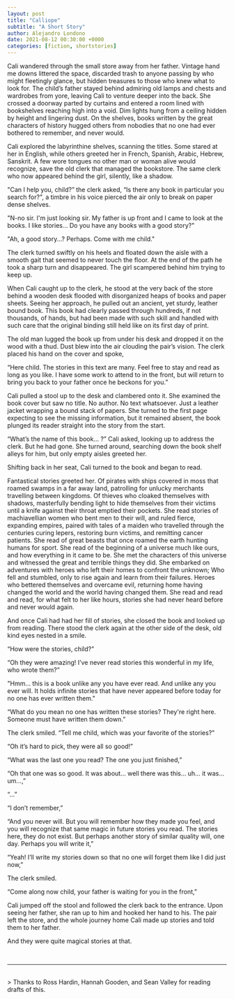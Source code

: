 ```yaml
---
layout: post
title: "Calliope"
subtitle: "A Short Story"
author: Alejandro Londono
date: 2021-08-12 00:30:00 +0000
categories: [fiction, shortstories]
---
```


Cali wandered through the small store away from her father. Vintage hand me downs littered the space, discarded trash to anyone passing by who might fleetingly glance, but hidden treasures to those who knew what to look for. The child’s father stayed behind admiring old lamps and chests and wardrobes from yore, leaving Cali to venture deeper into the back. She crossed a doorway parted by curtains and entered a room lined with bookshelves reaching high into a void. Dim lights hung from a ceiling hidden by height and lingering dust. On the shelves, books written by the great characters of history hugged others from nobodies that no one had ever bothered to remember, and never would. 

Cali explored the labyrinthine shelves, scanning the titles. Some stared at her in English, while others greeted her in French, Spanish, Arabic, Hebrew, Sanskrit. A few wore tongues no other man or woman alive would recognize, save the old clerk that managed the bookstore. The same clerk who now appeared behind the girl, silently, like a shadow.

"Can I help you, child?” the clerk asked, “Is there any book in particular you search for?", a timbre in his voice pierced the air only to break on paper dense shelves.

"N-no sir. I'm just looking sir. My father is up front and I came to look at the books. I like stories… Do you have any books with a good story?"

"Ah, a good story...? Perhaps. Come with me child."

The clerk turned swiftly on his heels and floated down the aisle with a smooth gait that seemed to never touch the floor. At the end of the path he took a sharp turn and disappeared. The girl scampered behind him trying to keep up.

When Cali caught up to the clerk, he stood at the very back of the store behind a wooden desk flooded with disorganized heaps of books and paper sheets. Seeing her approach, he pulled out an ancient, yet sturdy, leather bound book. This book had clearly passed through hundreds, if not thousands, of hands, but had been made with such skill and handled with such care that the original binding still held like on its first day of print.

The old man lugged the book up from under his desk and dropped it on the wood with a thud. Dust blew into the air clouding the pair’s vision. The clerk placed his hand on the cover and spoke,

“Here child. The stories in this text are many. Feel free to stay and read as long as you like. I have some work to attend to in the front, but will return to bring you back to your father once he beckons for you.”

Cali pulled a stool up to the desk and clambered onto it. She examined the book cover but saw no title. No author. No text whatsoever. Just a leather jacket wrapping a bound stack of papers. She turned to the first page expecting to see the missing information, but it remained absent, the book plunged its reader straight into the story from the start. 

“What’s the name of this book… ?” Cali asked, looking up to address the clerk. But he had gone. She turned around, searching down the book shelf alleys for him, but only empty aisles greeted her.

Shifting back in her seat, Cali turned to the book and began to read. 


Fantastical stories greeted her. Of pirates with ships covered in moss that roamed swamps in a far away land, patrolling for unlucky merchants travelling between kingdoms.  Of thieves who cloaked themselves with shadows, masterfully bending light to hide themselves from their victims until a knife against their throat emptied their pockets. She read stories of machiavellian women who bent men to their will, and ruled fierce, expanding empires, paired with tales of a maiden who travelled through the centuries curing lepers, restoring burn victims, and remitting cancer patients. She read of great beasts that once roamed the earth hunting humans for sport. She read of the beginning of a universe much like ours, and how everything in it came to be. She met the characters of this universe and witnessed the great and terrible things they did. She embarked on adventures with heroes who left their homes to confront the unknown; Who fell and stumbled, only to rise again and learn from their failures. Heroes who bettered themselves and overcame evil, returning home having changed the world and the world having changed them. She read and read and read, for what felt to her like hours, stories she had never heard before and never would again. 

And once Cali had had her fill of stories, she closed the book and looked up from reading. There stood the clerk again at the other side of the desk, old kind eyes nested in a smile. 

“How were the stories, child?”

“Oh they were amazing! I’ve never read stories this wonderful in my life, who wrote them?”

"Hmm... this is a book unlike any you have ever read. And unlike any you ever will. It holds infinite stories that have never appeared before today for no one has ever written them."

“What do you mean no one has written these stories? They're right here. Someone must have written them down.”



The clerk smiled. “Tell me child, which was your favorite of the stories?”

“Oh it’s hard to pick, they were all so good!”

“What was the last one you read? The one you just finished,”

“Oh that one was so good. It was about… well there was this… uh… it was… um…,”

“...”

“I don’t remember,”

“And you never will. But you will remember how they made you feel, and you will recognize that same magic in future stories you read. The stories here, they do not exist. But perhaps another story of similar quality will, one day. Perhaps you will write it,”

“Yeah! I’ll write my stories down so that no one will forget them like I did just now,”

The clerk smiled.

“Come along now child, your father is waiting for you in the front,”

Cali jumped off the stool and followed the clerk back to the entrance. Upon seeing her father, she ran up to him and hooked her hand to his. The pair left the store, and the whole journey home Cali made up stories and told them to her father.

And they were quite magical stories at that.

<br>

___
<br>
> Thanks to Ross Hardin, Hannah Gooden, and Sean Valley for reading drafts of this.
